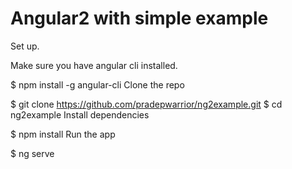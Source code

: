 # Angular2 with simple example

Set up.

Make sure you have angular cli installed.

$ npm install -g angular-cli
Clone the repo

$ git clone https://github.com/pradepwarrior/ng2example.git
$ cd ng2example
Install dependencies

$ npm install
Run the app

$ ng serve
